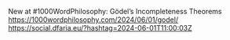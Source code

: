 New at #1000WordPhilosophy: Gödel’s Incompleteness Theorems  https://1000wordphilosophy.com/2024/06/01/godel/ https://social.dfaria.eu/?hashtag=2024-06-01T11:00:03Z